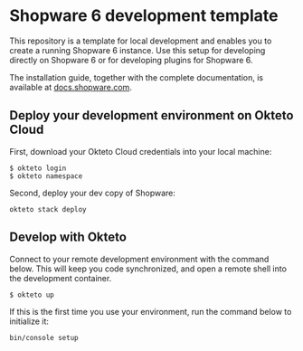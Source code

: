 # Shopware 6 development template

This repository is a template for local development and enables you to create a running Shopware 6 instance.
Use this setup for developing directly on Shopware 6 or for developing plugins for Shopware 6.

The installation guide, together with the complete documentation, is available at [docs.shopware.com](https://docs.shopware.com/en/shopware-platform-dev-en/getting-started).


## Deploy your development environment on Okteto Cloud

First, download your Okteto Cloud credentials into your local machine:

```console
$ okteto login
$ okteto namespace
```

Second, deploy your dev copy of Shopware:

```console
okteto stack deploy
```

## Develop with Okteto

Connect to your remote development environment with the command below. This will keep you code synchronized, and open a remote shell into the development container.

```
$ okteto up
```

If this is the first time you use your environment, run the command below to initialize it:

```
bin/console setup
```


